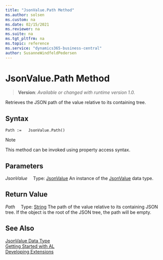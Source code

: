 ```yaml
---
title: "JsonValue.Path Method"
ms.author: solsen
ms.custom: na
ms.date: 02/15/2021
ms.reviewer: na
ms.suite: na
ms.tgt_pltfrm: na
ms.topic: reference
ms.service: "dynamics365-business-central"
author: SusanneWindfeldPedersen
---
```

[//]: # (START>DO_NOT_EDIT)
[//]: # (IMPORTANT:Do not edit any of the content between here and the END>DO_NOT_EDIT.)
[//]: # (Any modifications should be made in the .xml files in the ModernDev repo.)
# JsonValue.Path Method
> **Version**: _Available or changed with runtime version 1.0._

Retrieves the JSON path of the value relative to its containing tree.


## Syntax
```
Path :=   JsonValue.Path()
```
> [!NOTE]
> This method can be invoked using property access syntax.

## Parameters
*JsonValue*
&emsp;Type: [JsonValue](jsonvalue-data-type.md)
An instance of the [JsonValue](jsonvalue-data-type.md) data type.

## Return Value
*Path*
&emsp;Type: [String](../string/string-data-type.md)
The path of the value relative to its containing JSON tree. If the object is the root of the JSON tree, the path will be empty.


[//]: # (IMPORTANT: END>DO_NOT_EDIT)
## See Also
[JsonValue Data Type](jsonvalue-data-type.md)  
[Getting Started with AL](../../devenv-get-started.md)  
[Developing Extensions](../../devenv-dev-overview.md)